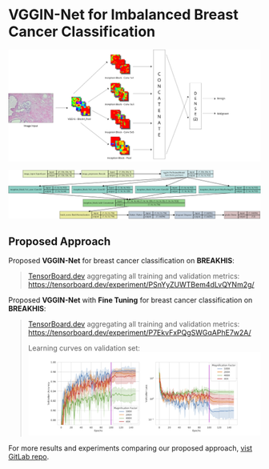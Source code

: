 # VGGIN-Net for Imbalanced Breast Cancer Classification

![vggin-graphical-abstract](./vggin-net-graphical-architecture.png)

![vggin-blocks-net diagram](./vgginnet-blocks.png)

## Proposed Approach

Proposed **VGGIN-Net** for breast cancer classification on **BREAKHIS**:

>
> [TensorBoard.dev](https://tensorboard.dev) aggregating all training and validation metrics: https://tensorboard.dev/experiment/PSnYyZUWTBem4dLvQYNm2g/

Proposed **VGGIN-Net** with **Fine Tuning** for breast cancer classification on **BREAKHIS**:

>
> [TensorBoard.dev](https://tensorboard.dev) aggregating all training and validation metrics: https://tensorboard.dev/experiment/P7EkvFxPQgSWGqAPhE7w2A/
>
> Learning curves on validation set: ![Learning Curves on Validation Set](./validation_plot.png)

For more results and experiments comparing our proposed approach, [vist GitLab repo](https://gitlab.com/SainiManisha/vggin-net).
